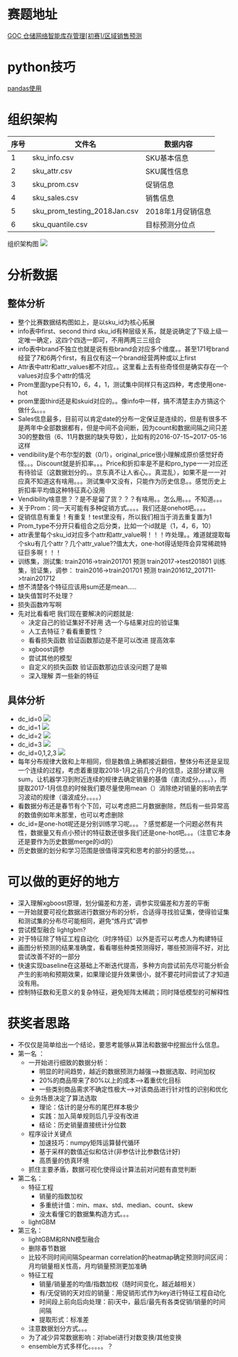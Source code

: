 # 赛题地址

[GOC 仓储网络智能库存管理[初赛]/区域销售预测](https://jdata.jd.com/html/detail.html?id=4)


# python技巧
[pandas使用](./use_pandas.md)

# 组织架构

|序号|文件名|数据内容|
|----|-------------------------|----------------|
|1|sku_info.csv                |SKU基本信息      |
|2|sku_attr.csv                |SKU属性信息      |
|3|sku_prom.csv                |促销信息         |
|4|sku_sales.csv               |销售信息         |
|5|sku_prom_testing_2018Jan.csv|2018年1月促销信息 |
|6|sku_quantile.csv            |目标预测分位点    |

组织架构图
![](./picture/organization_chart.png)

# 分析数据

## 整体分析
- 整个比赛数据结构图如上，是以sku_id为核心拓展
- info表中first、second third sku_id有种层级关系，就是说确定了下级上级一定唯一确定，这四个四选一即可，不用两两三三组合
- info表中brand不独立也就是说有些brand会对应多个维度。。甚至171号brand经营了7和6两个first，有且仅有这一个brand经营两种或以上first
- Attr表中attr和attr_values都不对应。。这里看上去有些奇怪但是确实存在一个values对应多个attr的情况
- Prom里面type只有10，6，4，1，测试集中同样只有这四种，考虑使用one-hot
- prom里面third还是和skuid对应的。。像info中一样，搞不清楚主办方搞这个做什么。。。
- Sales信息最多，目前可以肯定date的分布一定保证是连续的，但是有很多不是两年中全部数据都有，但是中间不会间断，因为count和数据间隔之间只差30的整数倍（6、11月数据的缺失导致），比如有的2016-07-15~2017-05-16这样
- vendibility是个布尔型的数（0/1），original_price很小理解成原价感觉好奇怪。。。Discount就是折扣率。。。Price和折扣率是不是和pro_type一一对应还有待验证（这数据划分的。。京东真不让人省心。。真混乱），如果不是一一对应真不知道这有啥用。。。测试集中又没有，只能作为历史信息。。感觉历史上折扣率平均值这种特征真心没用
- Vendibility啥意思？？是不是留了货？？？有啥用。。怎么用。。。不知道。。。
- 关于Prom：同一天可能有多种促销方式。。。。我们还是onehot吧。。。。
- 促销信息有重复！有重复！test里没有，所以我们相当于消去重复置为1
- Prom_type不分开只看组合之后分类，比如一个id就是（1，4，6，10）
- attr表里每个sku_id对应多个attr和attr_value啊！！！咋处理。。难道就提取每个sku有几个attr？几个attr_value??值太大，one-hot得话矩阵会异常稀疏特征巨多啊！！！
- 训练集，测试集: train2016->train201701  预测 train2017->test201801
训练集，验证集，调参：
train2016->train201701  预测 train201612_201711->train201712
- 想不清楚各个特征应该用sum还是mean.....
- 缺失值暂时不处理？
- 损失函数咋写啊
- 先对比看看吧 我们现在要解决的问题就是:
    - 决定自己的验证集好不好用 选一个与结果对应的验证集  
    - 人工去特征？看看重要性？ 
    - 看看损失函数 验证函数那边是不是可以改进 提高效率 
    - xgboost调参 
    - 尝试其他的模型 
    - 自定义的损失函数 验证函数那边应该没问题了是嘛 
    - 深入理解 弄一些新的特征

## 具体分析
- dc_id=0
![](./picture/dc0.png)
- dc_id=1
![](./picture/dc1.png)
- dc_id=2
![](./picture/dc2.png)
- dc_id=3
![](./picture/dc3.png)
- dc_id=0,1,2,3
![](./picture/dc_all.png)
- 每年分布规律大致和上年相同，但是数值上确都接近翻倍，整体分布还是呈现一个连续的过程，考虑着重提取2018-1月之前几个月的信息，这部分建议用sum，让机器学习到附近连续的规律去确定销量的基值（直流成分。。。。），而提取2017-1月信息的时候我们要尽量使用mean（）消除绝对销量的影响去学习波动的规律（谐波成分。。。。）
- 看数据分布还是春节有个下凹，可以考虑把二月数据删除，然后有一些异常高的数值例如年末那里，也可以考虑删除
- dc_id=是one-hot呢还是分别训练学习呢。。。？感觉都是一个问题必然有共性，数据量又有点小预计的特征数还很多我们还是one-hot吧。。。（注意它本身还是要作为历史数据merge的id的）
- 历史数据的划分和学习范围是很值得深究和思考的部分的感觉。。。

# 可以做的更好的地方

- 深入理解xgboost原理，划分偏差和方差，调参实现偏差和方差的平衡
- 一开始就要可视化数据进行数据分布的分析，合适得寻找验证集，使得验证集和测试集的分布尽可能相同，避免“炼丹式”调参
- 尝试模型融合 lightgbm?
- 对于特征除了特征工程自动化（时序特征）以外是否可以考虑人为构建特征
- 画图分析预测的结果准确度，看看哪些种类预测得好，哪些预测得不好，对比尝试改善不好的一部分
- 快速实现baseline在这基础上不断迭代提高，多种方向尝试前先尽可能分析会产生的影响和预期效果，如果理论提升效果很小，就不要花时间尝试了才知道没有用。
- 控制特征数和无意义的复杂特征，避免矩阵太稀疏；同时降低模型的可解释性

# 获奖者思路

- 不仅仅是简单给出一个结论，要思考能够从算法和数据中挖掘出什么信息。
- 第一名 ：
  - 一开始进行细致的数据分析：
    - 明显的时间趋势，越近的数据预测力越强-->数据选取、时间加权
    - 20%的商品带来了80%以上的成本-->着重优化目标
    - 一些类别商品需求不确定性极大—>对该商品进行针对性的识别和优化
  - 业务场景决定了算法选取
    - 理论：估计的是分布的尾巴样本极少
    - 实践：加入简单规则后几乎没有改进
    - 结论：历史销量直接统计分位数
  - 程序设计关键点
    - 加速技巧：numpy矩阵运算替代循环
    - 基于采样的数值近似和估计(非参估计比参数估计好)
    - 高质量的仿真环境
  - 抓住主要矛盾，数据可视化使得设计算法前对问题有直觉判断
- 第二名：
   -  特征工程
      -  销量的指数加权
      -  多重统计值：min、max、std、median、count、skew
      -  没太看懂它的数据集构造方式。。。
   -  lightGBM
- 第三名：
   -  lightGBM和RNN模型融合
   -  删除春节数据
   -  比较不同时间间隔Spearman correlation的heatmap确定预测时间区间：月均销量相关性高，月均销量预测更加准确
   -  特征工程
      -  销量/销量差的均值/指数加权（随时间变化，越近越相关）
      -  有/无促销的天对应的销量：用促销形式作为key进行特征工程自动化
      -  时间段上前向后向处理：前i天中，最后/最先有各类促销/销量的时间间隔
      -  提取形式：标准差
   -  注意数据划分方式。。。
   -  为了减少异常数据影响：对label进行对数变换/其他变换
   -  ensemble方式多样化。。。。。？